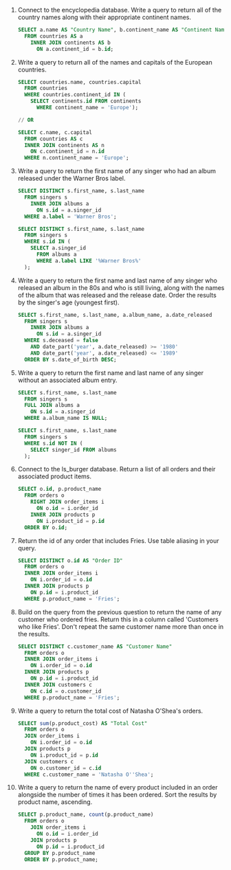 1. Connect to the encyclopedia database. Write a query to return all of the country names along with their appropriate continent names.

    ```sql
    SELECT a.name AS "Country Name", b.continent_name AS "Continent Name"
      FROM countries AS a
        INNER JOIN continents AS b
          ON a.continent_id = b.id;
    ```

1. Write a query to return all of the names and capitals of the European countries.

    ```sql
    SELECT countries.name, countries.capital 
      FROM countries 
      WHERE countries.continent_id IN (
        SELECT continents.id FROM continents
          WHERE continent_name = 'Europe');

    // OR

    SELECT c.name, c.capital
      FROM countries AS c
      INNER JOIN continents AS n
        ON c.continent_id = n.id
      WHERE n.continent_name = 'Europe';

    ```

1. Write a query to return the first name of any singer who had an album released under the Warner Bros label.

    ```sql
    SELECT DISTINCT s.first_name, s.last_name
      FROM singers s
        INNER JOIN albums a
          ON s.id = a.singer_id
      WHERE a.label = 'Warner Bros';

    SELECT DISTINCT s.first_name, s.last_name
      FROM singers s
      WHERE s.id IN (
        SELECT a.singer_id 
          FROM albums a
          WHERE a.label LIKE '%Warner Bros%'
      );
    ```

1. Write a query to return the first name and last name of any singer who released an album in the 80s and who is still living, along with the names of the album that was released and the release date. Order the results by the singer's age (youngest first).

    ```sql
    SELECT s.first_name, s.last_name, a.album_name, a.date_released
      FROM singers s
        INNER JOIN albums a
          ON s.id = a.singer_id
      WHERE s.deceased = false
        AND date_part('year', a.date_released) >= '1980'
        AND date_part('year', a.date_released) <= '1989'
      ORDER BY s.date_of_birth DESC;

    ```

1. Write a query to return the first name and last name of any singer without an associated album entry.

    ```SQL
    SELECT s.first_name, s.last_name
      FROM singers s
      FULL JOIN albums a
        ON s.id = a.singer_id
      WHERE a.album_name IS NULL;

    SELECT s.first_name, s.last_name
      FROM singers s
      WHERE s.id NOT IN (
        SELECT singer_id FROM albums
      );
    ```
1. Connect to the ls_burger database. Return a list of all orders and their associated product items.

    ```sql
    SELECT o.id, p.product_name
      FROM orders o
        RIGHT JOIN order_items i
          ON o.id = i.order_id
        INNER JOIN products p
          ON i.product_id = p.id
      ORDER BY o.id;
    ```

1. Return the id of any order that includes Fries. Use table aliasing in your query.

    ```sql
    SELECT DISTINCT o.id AS "Order ID" 
      FROM orders o
      INNER JOIN order_items i
        ON i.order_id = o.id
      INNER JOIN products p
        ON p.id = i.product_id
      WHERE p.product_name = 'Fries';
    ```
1. Build on the query from the previous question to return the name of any customer who ordered fries. Return this in a column called 'Customers who like Fries'. Don't repeat the same customer name more than once in the results.

    ```sql
    SELECT DISTINCT c.customer_name AS "Customer Name" 
      FROM orders o
      INNER JOIN order_items i
        ON i.order_id = o.id
      INNER JOIN products p
        ON p.id = i.product_id
      INNER JOIN customers c
        ON c.id = o.customer_id
      WHERE p.product_name = 'Fries';
    ```

1. Write a query to return the total cost of Natasha O'Shea's orders.

    ```sql
    SELECT sum(p.product_cost) AS "Total Cost"
      FROM orders o
      JOIN order_items i
        ON i.order_id = o.id
      JOIN products p
        ON i.product_id = p.id
      JOIN customers c
        ON o.customer_id = c.id
      WHERE c.customer_name = 'Natasha O''Shea';
    ```
1. Write a query to return the name of every product included in an order alongside the number of times it has been ordered. Sort the results by product name, ascending.

    ```sql
    SELECT p.product_name, count(p.product_name)
      FROM orders o
        JOIN order_items i
          ON o.id = i.order_id
        JOIN products p
          ON p.id = i.product_id
      GROUP BY p.product_name
      ORDER BY p.product_name;
    ```